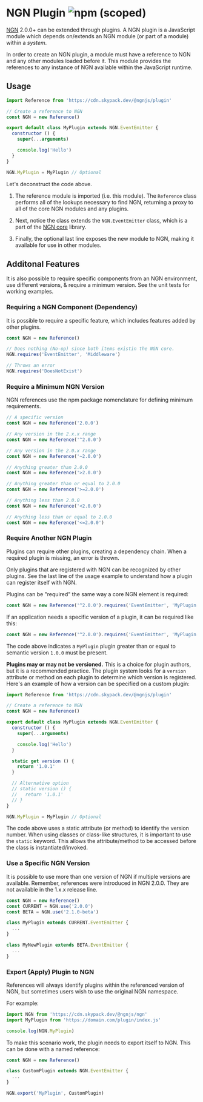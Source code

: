 # NGN Plugin ![npm (scoped)](https://img.shields.io/npm/v/@ngnjs/plugin?label=%40ngnjs%2Fplugin&logo=npm&style=social)

[NGN](https://ngn.js.org) 2.0.0+ can be extended through plugins. A NGN plugin is a JavaScript module which depends on/extends an NGN module (or part of a module) within a _system_.

In order to create an NGN plugin, a module must have a reference to NGN and any other modules loaded before it. This module provides the references to any instance of NGN available within the JavaScript runtime.

## Usage

```javascript
import Reference from 'https://cdn.skypack.dev/@ngnjs/plugin'

// Create a reference to NGN
const NGN = new Reference()

export default class MyPlugin extends NGN.EventEmitter {
  constructor () {
    super(...arguments)

    console.log('Hello')
  }
}

NGN.MyPlugin = MyPlugin // Optional
```

Let's deconstruct the code above.

1. The reference module is imported (i.e. this module). The `Reference` class performs all of the lookups necessary to find NGN, returning a proxy to all of the core NGN modules and any plugins.

1. Next, notice the class extends the `NGN.EventEmitter` class, which is a part of the [NGN core](https://github.com/ngnjs/ngn) library.

1. Finally, the optional last line exposes the new module to NGN, making it available for use in other modules.

## Additonal Features

It is also possible to require specific components from an NGN environment, use different versions, & require a minimum version. See the unit tests for working examples.

### Requiring a NGN Component (Dependency)

It is possible to require a specific feature, which includes features added by other plugins.

```javascript
const NGN = new Reference()

// Does nothing (No-op) since both items existin the NGN core.
NGN.requires('EventEmitter', 'Middleware')

// Throws an error
NGN.requires('DoesNotExist')
```

### Require a Minimum NGN Version

NGN references use the npm package nomenclature for defining minimum requirements.

```javascript
// A specific version
const NGN = new Reference('2.0.0')

// Any version in the 2.x.x range
const NGN = new Reference('^2.0.0')

// Any version in the 2.0.x range
const NGN = new Reference('~2.0.0')

// Anything greater than 2.0.0
const NGN = new Reference('>2.0.0')

// Anything greater than or equal to 2.0.0
const NGN = new Reference('>=2.0.0')

// Anything less than 2.0.0
const NGN = new Reference('<2.0.0')

// Anything less than or equal to 2.0.0
const NGN = new Reference('<=2.0.0')
```

### Require Another NGN Plugin

Plugins can require other plugins, creating a dependency chain. When a required plugin is missing, an error is thrown.

Only plugins that are registered with NGN can be recognized by other plugins. See the last line of the usage example to understand how a plugin can register itself with NGN.

Plugins can be "required" the same way a core NGN element is required:

```javascript
const NGN = new Reference('^2.0.0').requires('EventEmitter', 'MyPlugin')
```

If an application needs a specific version of a plugin, it can be required like this:

```javascript
const NGN = new Reference('^2.0.0').requires('EventEmitter', 'MyPlugin:>=1.0.0')
```

The code above indicates a `MyPlugin` plugin greater than or equal to semantic version `1.0.0` must be present.

**Plugins may or may not be versioned.** This is a choice for plugin authors, but it is a recommended practice. The plugin system looks for a `version` attribute or method on each plugin to determine which version is registered. Here's an example of how a version can be specified on a custom plugin:

```javascript
import Reference from 'https://cdn.skypack.dev/@ngnjs/plugin'

// Create a reference to NGN
const NGN = new Reference()

export default class MyPlugin extends NGN.EventEmitter {
  constructor () {
    super(...arguments)

    console.log('Hello')
  }

  static get version () {
    return '1.0.1'
  }

  // Alternative option
  // static version () {
  //   return '1.0.1'
  // }
}

NGN.MyPlugin = MyPlugin // Optional
```

The code above uses a static attribute (or method) to identify the version number. When using classes or class-like structures, it is important to use the `static` keyword. This allows the attribute/method to be accessed before the class is instantiated/invoked.

### Use a Specific NGN Version

It is possible to use more than one version of NGN if multiple versions are available. Remember, references were introduced in NGN 2.0.0. They are not available in the 1.x.x release line.

```javascript
const NGN = new Reference()
const CURRENT = NGN.use('2.0.0')
const BETA = NGN.use('2.1.0-beta')

class MyPlugin extends CURRENT.EventEmitter {
  ...
}

class MyNewPlugin extends BETA.EventEmitter {
  ...
}
```

### Export (Apply) Plugin to NGN

References will always identify plugins within the referenced version of NGN, but sometimes users wish to use the original NGN namespace.

For example:

```javascript
import NGN from 'https://cdn.skypack.dev/@ngnjs/ngn'
import MyPlugin from 'https://domain.com/plugin/index.js'

console.log(NGN.MyPlugin)
```

To make this scenario work, the plugin needs to export itself to NGN. This can be done with a named reference:

```javascript
const NGN = new Reference()

class CustomPlugin extends NGN.EventEmitter {
  ...
}

NGN.export('MyPlugin', CustomPlugin)
```
